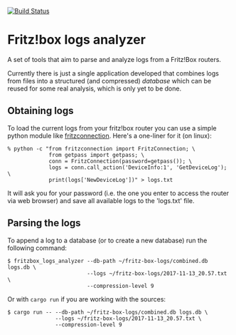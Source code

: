 [![Build Status](https://travis-ci.org/mexus/fritzbox-logs-analyzer.svg?branch=master)](https://travis-ci.org/mexus/fritzbox-logs-analyzer)

# Fritz!box logs analyzer

A set of tools that aim to parse and analyze logs from a Fritz!Box routers.

Currently there is just a single application developed that combines logs from
files into a structured (and compressed) *database* which can be reused for some
real analysis, which is only yet to be done.

## Obtaining logs

To load the current logs from your fritz!box router you can use a simple python
module like [fritzconnection](https://pypi.python.org/pypi/fritzconnection).
Here's a one-liner for it (on linux):

```
% python -c "from fritzconnection import FritzConnection; \
             from getpass import getpass; \
             conn = FritzConnection(password=getpass()); \
             logs = conn.call_action('DeviceInfo:1', 'GetDeviceLog'); \
             print(logs['NewDeviceLog'])" > logs.txt
```

It will ask you for your password (i.e. the one you enter to access the router
via web browser) and save all available logs to the 'logs.txt' file.

## Parsing the logs

To append a log to a database (or to create a new database) run the following command:

```
$ fritzbox_logs_analyzer --db-path ~/fritz-box-logs/combined.db logs.db \
                         --logs ~/fritz-box-logs/2017-11-13_20.57.txt \
                         --compression-level 9
```

Or with `cargo run` if you are working with the sources:

```
$ cargo run -- --db-path ~/fritz-box-logs/combined.db logs.db \
               --logs ~/fritz-box-logs/2017-11-13_20.57.txt \
               --compression-level 9
```
